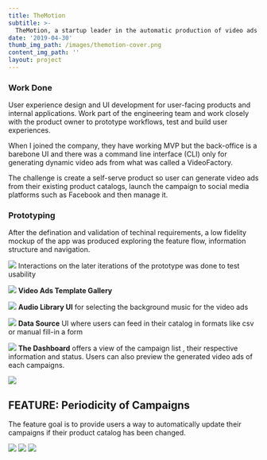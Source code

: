 ```yaml
---
title: TheMotion
subtitle: >-
  TheMotion, a startup leader in the automatic production of video ads at scale, is the first Spanish company to become Facebook Marketing & Instagram Partner in the category of Creative Platforms.
date: '2019-04-30'
thumb_img_path: /images/themotion-cover.png
content_img_path: ''
layout: project
---
```

### Work Done

User experience design and UI development for user-facing products and internal applications. Work part of the engineering team and work closely with the product owner to prototype workflows, test and build user experiences.

When I joined the company, they have working MVP but the back-office is a barebone UI and there was a command line interface (CLI) only for generating dynamic video ads from what was called a VideoFactory.

The challenge is create a self-serve product so user can generate video ads from their existing product catalogs, launch the campaign to social media platforms such as Facebook and then manage it.

### Prototyping
After the defination and validation of techinal requirements,
a low fidelity mockup of the app was produced exploring the feature flow, information structure and navigation.

![](/images/Refresh-UI-Console-02@2x.png)
Interactions on the later iterations of the prototype was done to test usability

![](/images/Refresh-UI-Create-01-C@2x.png)
**Video Ads Template Gallery**

![](/images/Refresh-UI-Create-01-A-Copy@2x.png)
**Audio Library UI** for selecting the background music for the video ads

![](/images/Refresh-UI-Create-03@2x.png)
**Data Source** UI where users can feed in their catalog in formats like csv or manual fill-in a form

![](/images/Refresh-UI-Console-03-B@2x.png)
**The Dashboard** offers a view of the campaign list , their respective information and status. Users can also preview the generated video ads of each campaigns.

![](/images/Refresh-UI-Console-03-Modal-VIdeoPlayer@2x.png)


## FEATURE: Periodicity of Campaigns

The feature goal is to provide users a way to automatically update their campaigns if their product catalog has been changed.

![](/images/DPA-V2-02@2x.png)
![](/images/DPA-V2-03@2x.png)
![](/images/DPA-V2-04@2x.png)


